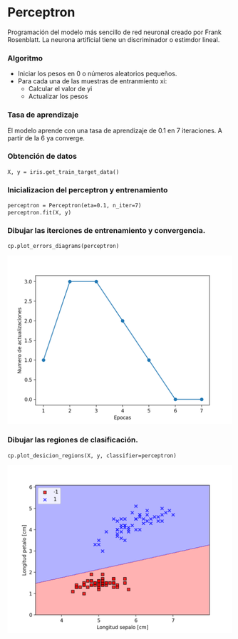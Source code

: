 # Perceptron
Programación del modelo más sencillo de red neuronal creado por Frank Rosenblatt.
La neurona artificial tiene un discriminador o estimdor lineal.

### Algoritmo
- Iniciar los pesos en 0 o números aleatorios pequeños.
- Para cada una de las muestras de entranmiento xi:
  - Calcular el valor de yi
  - Actualizar los pesos

### Tasa de aprendizaje
El modelo aprende con una tasa de aprendizaje de 0.1 en 7 iteraciones. A partir de la 6 ya converge.

### Obtención de datos
~~~
X, y = iris.get_train_target_data()
~~~

### Inicializacion del perceptron y entrenamiento
~~~
perceptron = Perceptron(eta=0.1, n_iter=7)
perceptron.fit(X, y)
~~~

### Dibujar las iterciones de entrenamiento y convergencia.
~~~
cp.plot_errors_diagrams(perceptron)
~~~
![Iteraciones](/iteraciones.png)

### Dibujar las regiones de clasificación.
~~~
cp.plot_desicion_regions(X, y, classifier=perceptron)
~~~
![Areas de Clasificación](/clasificacion.png)
